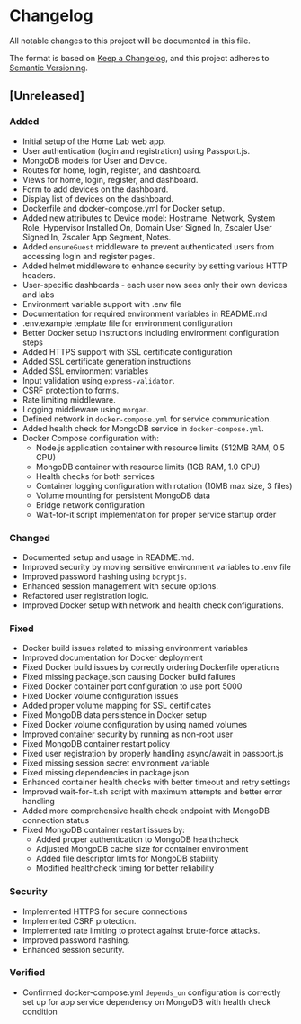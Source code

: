 # Changelog

All notable changes to this project will be documented in this file.

The format is based on [Keep a Changelog](https://keepachangelog.com/en/1.0.0/),
and this project adheres to [Semantic Versioning](https://semver.org/spec/v2.0.0.html).

## [Unreleased]

### Added

- Initial setup of the Home Lab web app.
- User authentication (login and registration) using Passport.js.
- MongoDB models for User and Device.
- Routes for home, login, register, and dashboard.
- Views for home, login, register, and dashboard.
- Form to add devices on the dashboard.
- Display list of devices on the dashboard.
- Dockerfile and docker-compose.yml for Docker setup.
- Added new attributes to Device model: Hostname, Network, System Role, Hypervisor Installed On, Domain User Signed In, Zscaler User Signed In, Zscaler App Segment, Notes.
- Added `ensureGuest` middleware to prevent authenticated users from accessing login and register pages.
- Added helmet middleware to enhance security by setting various HTTP headers.
- User-specific dashboards - each user now sees only their own devices and labs
- Environment variable support with .env file
- Documentation for required environment variables in README.md
- .env.example template file for environment configuration
- Better Docker setup instructions including environment configuration steps
- Added HTTPS support with SSL certificate configuration
- Added SSL certificate generation instructions
- Added SSL environment variables
- Input validation using `express-validator`.
- CSRF protection to forms.
- Rate limiting middleware.
- Logging middleware using `morgan`.
- Defined network in `docker-compose.yml` for service communication.
- Added health check for MongoDB service in `docker-compose.yml`.
- Docker Compose configuration with:
  - Node.js application container with resource limits (512MB RAM, 0.5 CPU)
  - MongoDB container with resource limits (1GB RAM, 1.0 CPU)
  - Health checks for both services
  - Container logging configuration with rotation (10MB max size, 3 files)
  - Volume mounting for persistent MongoDB data
  - Bridge network configuration
  - Wait-for-it script implementation for proper service startup order

### Changed

- Documented setup and usage in README.md.
- Improved security by moving sensitive environment variables to .env file
- Improved password hashing using `bcryptjs`.
- Enhanced session management with secure options.
- Refactored user registration logic.
- Improved Docker setup with network and health check configurations.

### Fixed

- Docker build issues related to missing environment variables
- Improved documentation for Docker deployment
- Fixed Docker build issues by correctly ordering Dockerfile operations
- Fixed missing package.json causing Docker build failures
- Fixed Docker container port configuration to use port 5000
- Fixed Docker volume configuration issues
- Added proper volume mapping for SSL certificates
- Fixed MongoDB data persistence in Docker setup
- Fixed Docker volume configuration by using named volumes
- Improved container security by running as non-root user
- Fixed MongoDB container restart policy
- Fixed user registration by properly handling async/await in passport.js
- Fixed missing session secret environment variable
- Fixed missing dependencies in package.json
- Enhanced container health checks with better timeout and retry settings
- Improved wait-for-it.sh script with maximum attempts and better error handling
- Added more comprehensive health check endpoint with MongoDB connection status
- Fixed MongoDB container restart issues by:
  - Added proper authentication to MongoDB healthcheck
  - Adjusted MongoDB cache size for container environment
  - Added file descriptor limits for MongoDB stability
  - Modified healthcheck timing for better reliability

### Security

- Implemented HTTPS for secure connections
- Implemented CSRF protection.
- Implemented rate limiting to protect against brute-force attacks.
- Improved password hashing.
- Enhanced session security.

### Verified

- Confirmed docker-compose.yml `depends_on` configuration is correctly set up for app service dependency on MongoDB with health check condition
